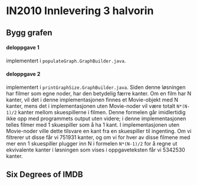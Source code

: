 # IN2010 Innlevering 3 halvorin

## Bygg grafen

#### deloppgave 1

implementert i `populateGraph.GraphBuilder.java`.

#### deloppgave 2

implementert i `printGraphSize.GraphBuilder.java`.
Siden denne løsningen har filmer som egne noder, har den betydelig færre kanter.
Om en film har N kanter, vil det i denne implementasjonen finnes et Movie-objekt med N kanter, mens det i implementasjonen uten Movie-noder vil være totalt `N*(N-1)/2` kanter mellom skuespillerne i filmen.
Denne formelen går imidlertidig ikke opp med programmets output uten videre; i denne implementasjonen telles filmer med 1 skuespiller som å ha 1 kant.
I implementasjonen uten Movie-noder ville dette tilsvare en kant fra en skuespiller til ingenting. Om vi filtrerer ut disse får vi 751931 kanter, og om vi for hver av disse filmene med mer enn 1 skuespiller plugger inn N i formelen `N*(N-1)/2` for å regne ut ekvivalente kanter i løsningen som vises i oppgaveteksten får vi 5342530 kanter.

## Six Degrees of IMDB
